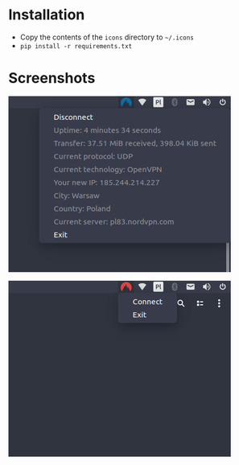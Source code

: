 # Installation

* Copy the contents of the `icons` directory to `~/.icons`
* `pip install -r requirements.txt`

# Screenshots

![connected](screenshots/nordvpn-indicator-connected.png)

![disconnected](screenshots/nordvpn-indicator-disconnected.png)